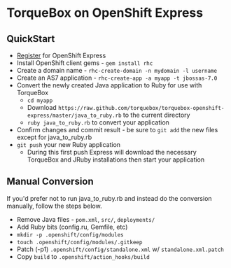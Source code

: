[register]: https://openshift.redhat.com/app/user/new/express


# TorqueBox on OpenShift Express

## QuickStart

* [Register][] for OpenShift Express
* Install OpenShift client gems - `gem install rhc`
* Create a domain name - `rhc-create-domain -n mydomain -l username`
* Create an AS7 application - `rhc-create-app -a myapp -t jbossas-7.0`
* Convert the newly created Java application to Ruby for use with TorqueBox
  * `cd myapp`
  * Download `https://raw.github.com/torquebox/torquebox-openshift-express/master/java_to_ruby.rb` to the current directory
  * `ruby java_to_ruby.rb` to convert your application
* Confirm changes and commit result - be sure to `git add` the new files except for java_to_ruby.rb
* `git push` your new Ruby application
  * During this first push Express will download the necessary TorqueBox and
    JRuby installations then start your application


## Manual Conversion

If you'd prefer not to run java_to_ruby.rb and instead do the
conversion manually, follow the steps below.

* Remove Java files - `pom.xml`, `src/`, `deployments/`
* Add Ruby bits (config.ru, Gemfile, etc)
* `mkdir -p .openshift/config/modules`
* `touch .openshift/config/modules/.gitkeep`
* Patch (-p1) `.openshift/config/standalone.xml` w/ `standalone.xml.patch`
* Copy `build` to `.openshift/action_hooks/build`
